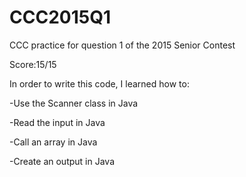 # CCC2015Q1
CCC practice for question 1 of the 2015 Senior Contest

Score:15/15

In order to write this code, I learned how to:

  -Use the Scanner class in Java

  -Read the input in Java

  -Call an array in Java

  -Create an output in Java
